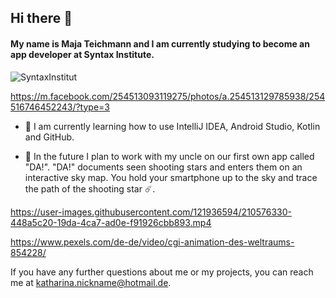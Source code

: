 ## Hi there 👋

#### My name is Maja Teichmann and I am currently studying to become an app developer at Syntax Institute.

![SyntaxInstitut](https://user-images.githubusercontent.com/121936594/210576289-425c570e-6fe1-40a9-a68a-2e59fb13bdb2.png)

https://m.facebook.com/254513093119275/photos/a.254513129785938/254516746452243/?type=3

- 🌱 I am currently learning how to use IntelliJ IDEA, Android Studio, Kotlin and GitHub.

- 🔭 In the future I plan to work with my uncle on our first own app called "DA!".
  "DA!" documents seen shooting stars and enters them on an interactive sky map.
  You hold your smartphone up to the sky and trace the path of the shooting star ☄️.
  

https://user-images.githubusercontent.com/121936594/210576330-448a5c20-19da-4ca7-ad0e-f91926cbb893.mp4

https://www.pexels.com/de-de/video/cgi-animation-des-weltraums-854228/


If you have any further questions about me or my projects, you can reach me at katharina.nickname@hotmail.de.
